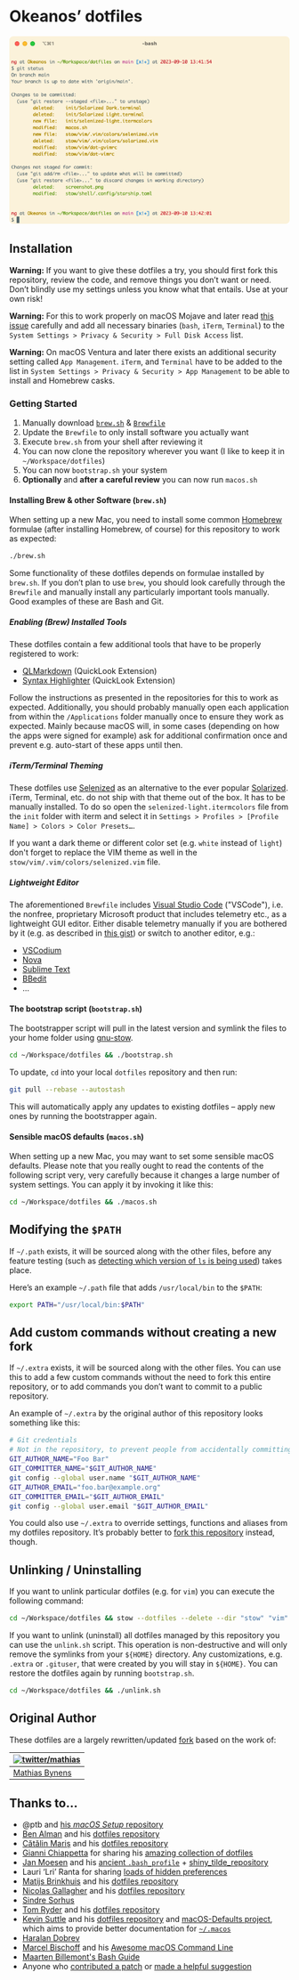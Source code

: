 # Okeanos’ dotfiles

![Screenshot of my shell prompt](screenshot.png)

## Installation

**Warning:** If you want to give these dotfiles a try, you should first fork this repository, review the code, and
remove things you don’t want or need. Don’t blindly use my settings unless you know what that entails. Use at your own
risk!

**Warning:** For this to work properly on macOS Mojave and later
read [this issue](https://github.com/mathiasbynens/dotfiles/issues/849) carefully and add all necessary binaries
(`bash`, `iTerm`, `Terminal`) to the `System Settings > Privacy & Security > Full Disk Access` list.

**Warning:** On macOS Ventura and later there exists an additional security setting called `App Management`. `iTerm`,
and `Terminal` have to be added to the list in `System Settings > Privacy & Security > App Management` to be able to
install and Homebrew casks.

### Getting Started

1. Manually download [`brew.sh`](https://raw.githubusercontent.com/Okeanos/dotfiles/main/brew.sh) &
  [`Brewfile`](https://raw.githubusercontent.com/Okeanos/dotfiles/main/Brewfile)
2. Update the `Brewfile` to only install software you actually want
3. Execute `brew.sh` from your shell after reviewing it
4. You can now clone the repository wherever you want (I like to keep it in `~/Workspace/dotfiles`)
5. You can now `bootstrap.sh` your system
6. **Optionally** and **after a careful review** you can now run `macos.sh`

#### Installing Brew & other Software (`brew.sh`)

When setting up a new Mac, you need to install some common [Homebrew](https://brew.sh/) formulae (after installing
Homebrew, of course) for this repository to work as expected:

```bash
./brew.sh
```

Some functionality of these dotfiles depends on formulae installed by `brew.sh`. If you don’t plan to use `brew`,
you should look carefully through the `Brewfile` and manually install any particularly important tools manually. Good
examples of these are Bash and Git.

##### Enabling (Brew) Installed Tools

These dotfiles contain a few additional tools that have to be properly registered to work:

* [QLMarkdown](https://github.com/sbarex/QLMarkdown) (QuickLook Extension)
* [Syntax Highlighter](https://github.com/sbarex/SourceCodeSyntaxHighlight) (QuickLook Extension)

Follow the instructions as presented in the repositories for this to work as expected. Additionally, you should
probably manually open each application from within the `/Applications` folder manually once to ensure they work
as expected. Mainly because macOS will, in some cases (depending on how the apps were signed for example) ask for
additional confirmation once and prevent e.g. auto-start of these apps until then.

##### iTerm/Terminal Theming

These dotfiles use [Selenized](https://github.com/jan-warchol/selenized) as an alternative to the ever popular
[Solarized](https://github.com/altercation/solarized). iTerm, Terminal, etc. do not ship with that theme out
of the box. It has to be manually installed. To do so open the `selenized-light.itermcolors` file from the `init`
folder with iterm and select it in `Settings > Profiles > [Profile Name] > Colors > Color Presets…`.

If you want a dark theme or different color set (e.g. `white` instead of `light`) don't forget to replace the VIM
theme as well in the `stow/vim/.vim/colors/selenized.vim` file.

##### Lightweight Editor

The aforementioned `Brewfile` includes [Visual Studio Code](https://code.visualstudio.com) ("VSCode"), i.e. the
nonfree, proprietary Microsoft product that includes telemetry etc., as a lightweight GUI editor. Either disable
telemetry manually if you are bothered by it (e.g. as described in
[this gist](https://gist.github.com/hyperupcall/99e355405611be6c4e0a38b6e3e8aad0)) or switch to another editor, e.g.:

- [VSCodium](https://vscodium.com)
- [Nova](https://nova.app)
- [Sublime Text](https://www.sublimetext.com)
- [BBedit](https://www.barebones.com/products/bbedit/)
- …

#### The bootstrap script (`bootstrap.sh`)

The bootstrapper script will pull in the latest version and symlink the files to your home folder
using [gnu-stow](https://www.gnu.org/software/stow/).

```bash
cd ~/Workspace/dotfiles && ./bootstrap.sh
```

To update, `cd` into your local `dotfiles` repository and then run:

```bash
git pull --rebase --autostash
```

This will automatically apply any updates to existing dotfiles – apply new ones by running the bootstrapper again.

#### Sensible macOS defaults (`macos.sh`)

When setting up a new Mac, you may want to set some sensible macOS defaults. Please note that you really ought to read
the contents of the following script very, very carefully because it changes a large number of system settings. You can
apply it by invoking it like this:

```bash
cd ~/Workspace/dotfiles && ./macos.sh
```

## Modifying the `$PATH`

If `~/.path` exists, it will be sourced along with the other files, before any feature testing (such as
[detecting which version of `ls` is being used](https://github.com/mathiasbynens/dotfiles/blob/aff769fd75225d8f2e481185a71d5e05b76002dc/.aliases#L21-L26)) <!-- markdownlint-disable-line MD013 --> <!-- editorconfig-checker-disable-line -->
takes place.

Here’s an example `~/.path` file that adds `/usr/local/bin` to the `$PATH`:

```bash
export PATH="/usr/local/bin:$PATH"
```

## Add custom commands without creating a new fork

If `~/.extra` exists, it will be sourced along with the other files. You can use this to add a few custom commands
without the need to fork this entire repository, or to add commands you don’t want to commit to a public repository.

An example of `~/.extra` by the original author of this repository looks something like this:

```bash
# Git credentials
# Not in the repository, to prevent people from accidentally committing under my name
GIT_AUTHOR_NAME="Foo Bar"
GIT_COMMITTER_NAME="$GIT_AUTHOR_NAME"
git config --global user.name "$GIT_AUTHOR_NAME"
GIT_AUTHOR_EMAIL="foo.bar@example.org"
GIT_COMMITTER_EMAIL="$GIT_AUTHOR_EMAIL"
git config --global user.email "$GIT_AUTHOR_EMAIL"
```

You could also use `~/.extra` to override settings, functions and aliases from my dotfiles repository. It’s probably
better to [fork this repository](https://github.com/Okeanos/dotfiles/fork) instead, though.

## Unlinking / Uninstalling

If you want to unlink particular dotfiles (e.g. for `vim`) you can execute the following command:

```bash
cd ~/Workspace/dotfiles && stow --dotfiles --delete --dir "stow" "vim" -t "${HOME}"
```

If you want to unlink (uninstall) all dotfiles managed by this repository you can use the `unlink.sh` script. This
operation is non-destructive and will only remove the symlinks from your `${HOME}` directory. Any customizations,
e.g. `.extra` or `.gituser`, that were created by you will stay in `${HOME}`. You can restore the dotfiles again by
running `bootstrap.sh`.

```bash
cd ~/Workspace/dotfiles && ./unlink.sh
```

## Original Author

These dotfiles are a largely rewritten/updated [fork](https://github.com/mathiasbynens/dotfiles) based on the work of:

<!-- markdownlint-disable MD013 --> <!-- editorconfig-checker-disable -->
| [![twitter/mathias](https://gravatar.com/avatar/24e08a9ea84deb17ae121074d0f17125?s=70)](https://twitter.com/mathias "Follow @mathias on Twitter") |
|---------------------------------------------------------------------------------------------------------------------------------------------------|
| [Mathias Bynens](https://mathiasbynens.be/)                                                                                                       |
<!-- markdownlint-enable MD013 --> <!-- editorconfig-checker-enable -->

## Thanks to…

- @ptb and [his _macOS Setup_ repository](https://github.com/ptb/mac-setup)
- [Ben Alman](https://benalman.com/) and his [dotfiles repository](https://github.com/cowboy/dotfiles)
- [Cătălin Mariș](https://github.com/alrra) and his [dotfiles repository](https://github.com/alrra/dotfiles)
- [Gianni Chiappetta](https://butt.zone/) for sharing his
  [amazing collection of dotfiles](https://github.com/gf3/dotfiles)
- [Jan Moesen](https://jan.moesen.nu/) and his [ancient `.bash_profile`](https://gist.github.com/1156154) +
  [shiny_tilde_repository](https://github.com/janmoesen/tilde)
- Lauri ‘Lri’ Ranta for sharing
  [loads of hidden preferences](https://web.archive.org/web/20161104144204/http://osxnotes.net/defaults.html)
- [Matijs Brinkhuis](https://matijs.brinkhu.is/) and his [dotfiles repository](https://github.com/matijs/dotfiles)
- [Nicolas Gallagher](https://nicolasgallagher.com/) and his [dotfiles repository](https://github.com/necolas/dotfiles)
- [Sindre Sorhus](https://sindresorhus.com/)
- [Tom Ryder](https://sanctum.geek.nz/) and his [dotfiles repository](https://sanctum.geek.nz/cgit/dotfiles.git/about)
- [Kevin Suttle](http://kevinsuttle.com/) and his [dotfiles repository](https://github.com/kevinSuttle/dotfiles)
  and [macOS-Defaults project](https://github.com/kevinSuttle/macOS-Defaults), which aims to provide better
  documentation for [`~/.macos`](https://mths.be/macos)
- [Haralan Dobrev](https://hkdobrev.com/)
- [Marcel Bischoff](https://herrbischoff.com) and his
  [Awesome macOS Command Line](https://git.herrbischoff.com/awesome-macos-command-line/about/)
- [Maarten Billemont's Bash Guide](http://mywiki.wooledge.org/BashGuide)
- Anyone who [contributed a patch](https://github.com/mathiasbynens/dotfiles/contributors)
  or [made a helpful suggestion](https://github.com/mathiasbynens/dotfiles/issues)
